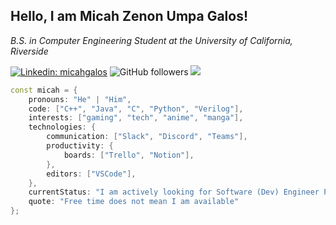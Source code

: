 <h2>Hello, I am Micah Zenon Umpa Galos!</h2>

<p><em>B.S. in Computer Engineering Student at the University of California, Riverside</a></em></p>

[![Linkedin: micahgalos](https://img.shields.io/badge/-micahgalos-blue?style=flat-square&logo=Linkedin&logoColor=white&link=https://www.linkedin.com/in/micahgalos/)](https://www.linkedin.com/in/micahgalos/)
![GitHub followers](https://img.shields.io/github/followers/micahgalos?label=Follow&style=social)
![](https://visitor-badge.glitch.me/badge?page_id=micahgalos.micahgalos)

```c++
const micah = {
    pronouns: "He" | "Him",
    code: ["C++", "Java", "C", "Python", "Verilog"],
    interests: ["gaming", "tech", "anime", "manga"],
    technologies: {
        communication: ["Slack", "Discord", "Teams"],
        productivity: {
            boards: ["Trello", "Notion"],
        },
        editors: ["VSCode"],
    },
    currentStatus: "I am actively looking for Software (Dev) Engineer Positions",
    quote: "Free time does not mean I am available"
};
```

